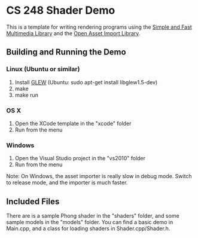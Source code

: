 CS 248 Shader Demo
====================

This is a template for writing rendering programs using the [Simple and Fast Multimedia Library](http://www.sfml-dev.org) and the [Open Asset Import Library](http://assimp.sourceforge.net).

Building and Running the Demo
-----------------------------

### Linux (Ubuntu or similar)

1. Install [GLEW](http://glew.sourceforge.net) (Ubuntu: sudo apt-get install libglew1.5-dev)
2. make
3. make run

### OS X

1. Open the XCode template in the "xcode" folder
2. Run from the menu

### Windows

1. Open the Visual Studio project in the "vs2010" folder
2. Run from the menu

Note: On Windows, the asset importer is really slow in debug mode.  Switch to release mode, and the importer is much faster.


Included Files
--------------

There are is a sample Phong shader in the "shaders" folder, and some sample models in the "models" folder.  You can find a basic demo in Main.cpp, and a class for loading shaders in Shader.cpp/Shader.h.

